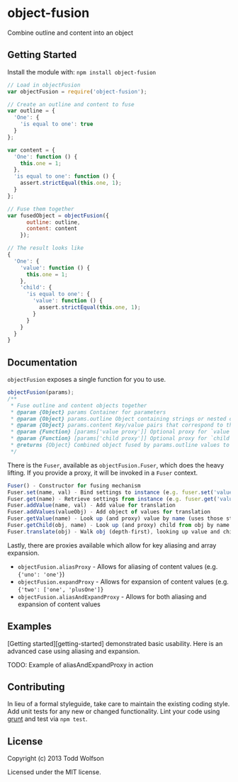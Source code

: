# object-fusion

Combine outline and content into an object

## Getting Started
Install the module with: `npm install object-fusion`

```javascript
// Load in objectFusion
var objectFusion = require('object-fusion');

// Create an outline and content to fuse
var outline = {
  'One': {
    'is equal to one': true
  }
};

var content = {
  'One': function () {
    this.one = 1;
  },
  'is equal to one': function () {
    assert.strictEqual(this.one, 1);
  }
};

// Fuse them together
var fusedObject = objectFusion({
      outline: outline,
      content: content
    });

// The result looks like
{
  'One': {
    'value': function () {
      this.one = 1;
    },
    'child': {
      'is equal to one': {
        'value': function () {
          assert.strictEqual(this.one, 1);
        }
      }
    }
  }
}
```

## Documentation
`objectFusion` exposes a single function for you to use.

```js
objectFusion(params);
/**
 * Fuse outline and content objects together
 * @param {Object} params Container for parameters
 * @param {Object} params.outline Object containing strings or nested objects of similar format
 * @param {Object} params.content Key/value pairs that correspond to those in params.outline
 * @param {Function} [params['value proxy']] Optional proxy for `value` once looked up
 * @param {Function} [params['child proxy']] Optional proxy for `child` once looked up
 * @returns {Object} Combined object fused by params.outline values to params.content keys
 */
```

There is the `Fuser`, available as `objectFusion.Fuser`, which does the heavy lifting. If you provide a proxy, it will be invoked in a `Fuser` context.

```js
Fuser() - Constructor for fusing mechanism
Fuser.set(name, val) - Bind settings to instance (e.g. fuser.set('value proxy', fn);)
Fuser.get(name) - Retrieve settings from instance (e.g. fuser.get('value proxy');)
Fuser.addValue(name, val) - Add value for translation
Fuser.addValues(valueObj) - Add object of values for translation
Fuser.getValue(name) - Look up (and proxy) value by name (uses those stored via Fuser.addValue/addValues)
Fuser.getChild(obj, name) - Look up (and proxy) child from obj by name
Fuser.translate(obj) - Walk obj (depth-first), looking up value and child of each node
```

Lastly, there are proxies available which allow for key aliasing and array expansion.

- `objectFusion.aliasProxy` - Allows for aliasing of content values (e.g. `{'uno': 'one'}`)
- `objectFusion.expandProxy` - Allows for expansion of content values (e.g. `{'two': ['one', 'plusOne']}`
- `objectFusion.aliasAndExpandProxy` - Allows for both aliasing and expansion of content values

## Examples
[Getting started][getting-started] demonstrated basic usability. Here is an advanced case using aliasing and expansion.

TODO: Example of aliasAndExpandProxy in action

## Contributing
In lieu of a formal styleguide, take care to maintain the existing coding style. Add unit tests for any new or changed functionality. Lint your code using [grunt](https://github.com/gruntjs/grunt) and test via `npm test`.

## License
Copyright (c) 2013 Todd Wolfson

Licensed under the MIT license.

